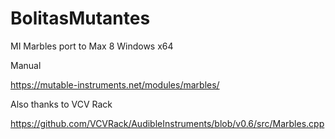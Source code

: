 # BolitasMutantes
MI Marbles port to Max 8
Windows x64
 
 
 Manual
 
 https://mutable-instruments.net/modules/marbles/

 Also thanks to VCV Rack
 
 https://github.com/VCVRack/AudibleInstruments/blob/v0.6/src/Marbles.cpp
